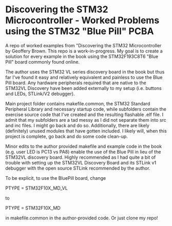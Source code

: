 Discovering the STM32 Microcontroller - Worked Problems using the STM32 "Blue Pill" PCBA
==============
A repo of worked examples from "Discovering the STM32 Microcontroller by Geoffery Brown.
This repo is a work-in-progress. My goal is to create a solution for every example in the book using the STM32F193C8T6 "Blue Pill" board commonly found online. 

The author uses the STM32 VL series discovery board in the book but thus far I've found it easy and relatively equivalent and painless to use the Blue Pill board. Any hardware peripherals required that are native to the STM32VL Discovery have been added externally to my setup (i.e. buttons and LEDs, STLink/V2 debugger). 

Main project folder contains makefile.common, the STM32 Standard Peripheral Library and necessary startup code, while subfolders contain the exercise source code that I've created and the resulting flashable .elf file. I admit that my subfolders are a tad messy as I did not separate them into src and inc files. I might go back and do so. Additionally, there are likely (definitely) unused modules that have gotten included. I likely will, when this project is complete, go back and do some code clean-up. 

Minor edits to the author provided makefile and example code in the book (e.g. user LED is PC13 vs PA8) enable the use of the Blue Pill in lieu of the STM32VL discovery board. Highly recommended as I had quite a bit of trouble with setting up the STM32VL Discovery Board and its STLink v1 debugger with the open source STLink recommended by the author. 

To be explicit, to use the BluePill board, change 

PTYPE = STM32F10X_MD_VL

to

PTYPE = STM32F10X_MD

in makefile.common in the author-provided code. Or just clone my repo!

